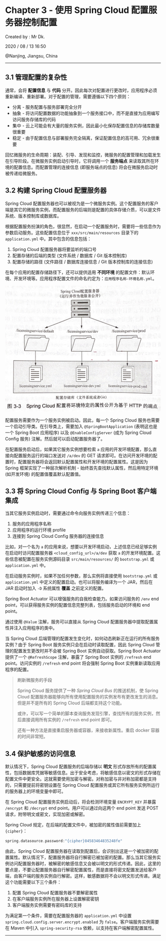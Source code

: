 # Chapter 3 - 使用 Spring Cloud 配置服务器控制配置

Created by : Mr Dk.

2020 / 08 / 13 16:50

@Nanjing, Jiangsu, China

---

## 3.1 管理配置的复杂性

通常，会将 **配置信息** 与 **代码** 分开。因此每次对配置进行更改时，应用程序必须重新编译、重新部署。对于配置的管理，需要遵循以下四个原则：

* 分离 - 服务配置与服务部署完全分开
* 抽象 - 将访问配置数据的功能抽象到一个服务接口中，而不是直接为应用编写访问服务存储库的代码
* 集中 - 云上可能会有大量的服务实例，因此最小化保存配置信息的存储库数量很重要
* 稳定 - 由于配置信息与部署服务完全隔离，保证配置信息的高可用、冗余很重要

回忆微服务的生命周期：装配、引导、发现和监控，微服务的配置管理和加载发生在引导阶段。在微服务实例启动引导时，它将调用一个 **服务端点** 来读取其所在环境的配置信息。而配置管理的连接信息 (即服务端点的信息) 将会在微服务启动时被传递给微服务。

## 3.2 构建 Spring Cloud 配置服务器

Spring Cloud 配置服务器也可以被视为是一个微服务实例。这个配置服务的客户端是其它的微服务实例，而配置服务的后端则是配置的具体存储介质，可以是文件系统、版本控制库或数据库。

根据配置服务扮演的角色，很显然，在启动一个配置服务时，需要将一些信息作为参数启动服务。这些配置信息位于 `xxx/src/main/resources` 目录下的 `application.yml` 中。其中包含的信息包括：

1. Spring Cloud 配置服务器将要监听的端口号
2. 配置存储的后端的类型 (文件系统 / 数据库 / Git 版本控制库)
3. 配置存储的路径 (文件路径 / 数据库连接信息 / Git 版本控制库的连接信息)

在每个应用的配置存储路径下，还可以提供适用 **不同环境** 的配置文件：默认环境、开发环境等。应用程序配置文件的命名约定为：`应用程序名称-环境名称.yml`。

<img src="./img/spring-cloud-server.png" alt="spring-cloud-server" style="zoom:50%;" />

配置服务需要作为一个服务实例被启动。因此，每一个 Spring Cloud 服务也需要一个启动引导类。在引导类上，需要加入 `@SpringBootApplication` (表明这也是一个 Spring Boot 应用程序) 以及 `@EnableConfigServer` (成为 Spring Cloud Config 服务) 注解。然后就可以启动配置服务器了。

在配置服务启动后，如果其它服务实例想要检索 `a` 应用的开发环境配置，那么直接向配置服务运行的端口发送对 `/a/dev` 的 GET 请求即可。在访问开发环境的配置时，配置服务器将会返回默认配置属性和开发环境的配置属性。这是因为 Spring 框架实现了一种层次解析机制 - 始终首先查找默认属性，然后用特定环境 (如开发环境) 的配置值覆盖默认配置值。

## 3.3 将 Spring Cloud Config 与 Spring Boot 客户端集成

当其它服务实例启动时，需要通过命令向服务实例传递三个信息：

1. 服务的应用程序名称
2. 应用程序的运行环境 profile
3. 连接到 Spring Cloud Config 服务器的连接信息

比如，对一个名为 `a` 的应用来说，想要以开发环境启动，上述信息已经足够实例在启动时访问配置服务器 `<cloud_config_url>/a/dev` 获取 `a` 的开发环境配置。这些信息被配置在服务实例源码目录 `src/main/resources/` 的 `bootstrap.yml` 或 `application.yml` 中。

在启动服务实例时，如果不加任何参数，那么实例将直接使用 `bootstrap.yml` 或 `application.yml` 中定义的配置启动。也可以将服务编译为一个 JAR，然后在 JAR 启动时加入 `-D` 系统属性 **覆盖** 之前定义的配置。

Spring Boot Actuator 可以增强服务的自我检查能力。如果访问服务的 `/env` end point，可以获得服务实例的配置信息完整列表，包括服务启动的环境和 end point。

通过使用 `@Value` 注解，服务可以直接从 Spring Cloud 配置服务器中提取配置属性并注入应用程序的类中。

当 Spring Cloud 后端管理的配置发生变化时，如何动态刷新正在运行的所有服务实例？由于 Spring Boot 服务实例只会在启动时读取配置，因此 Spring Cloud 管理的配置发生更改时并不会被 Spring Boot 实例自动获取。Spring Boot Actuator 提供了一个 `@RefreshScope` 注解，暴露了 Spring Boot 实例的 `/refresh` end point。访问实例的 `/refresh` end point 将会强制 Spring Boot 实例重新读取应用程序的配置。

> 刷新微服务的手段
>
> Spring Cloud 服务提供了一种 *Spring Cloud Bus* 的推送机制，使 Spring Cloud 配置服务器能够向所有使用配置服务的实例发布有更改发生的消息。但是并不是所有的 Spring Cloud 后端都支持这个功能。
>
> 或许，可以写一个简单的脚本查询服务发现引擎，查找所有的服务实例，然后直接调用所有实例的 `/refresh` end point 即可。
>
> 还有一种方法是直接重启服务器或容器，来接收新属性。重启 docker 容器的时间非常短。

## 3.4 保护敏感的访问信息

默认情况下，Spring Cloud 配置服务的后端存储以 **明文** 形式存放所有的配置属性，包括数据库凭据等敏感信息。出于安全考虑，将敏感信息以密文的形式存储在配置文件中更安全。这就需要使用加密与解密。对称加密与非对称加密都是支持的，只需要提前将密钥设置在 Spring Cloud 配置服务或其它所有服务实例所运行的服务器上的环境变量中即可。

在 Spring Cloud 配置服务实例启动后，将会检测环境变量 `ENCRYPT_KEY` 并暴露 `/encrypt` 和 `/decrypt` end point。用户可以通过向这两个 end point 发送 POST 请求，附带明文或密文，实现加密或解密。

Spring Cloud 规定，在后端的配置文件中，被加密的属性值前需要加上 `{cipher}`：

```c
spring.datasource.password:"{cipher}84583464835248fe"
```

由此，Spring Cloud 配置服务器在读取到配置后，会识别出这是一个被加密的配置属性。默认情况下，配置服务器将自行解密已被加密的配置。那么当其它服务实例访问配置服务器时，被解密的敏感信息又会被以明文的形式传递。因此，这里的要点是，不要让配置服务器自行解密配置属性，而是直接将密文配置发送给客户端，由客户端的服务实例自行解密。这样，敏感数据将不会以明文形式传递。满足这个功能需要以下三个条件：

1. 配置 Spring Cloud 配置服务器不要解密属性
2. 在客户端服务实例所在服务器上设置解密密钥
3. 客户端服务实例需要有密码库的支持

为满足第一个条件，需要在配置服务器的 `application.yml` 中设置 `spring.cloud.config.server.encrypt.enabled` 为 `false`。客户端服务实例需要在 Maven 中引入 `spring-security-rsa` 依赖，以支持在客户端解密配置属性。

---

